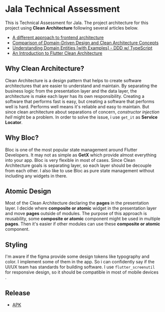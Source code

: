 # Jala Technical Assessment

This is Technical Assessment for Jala. The project architecture for this project using **Clean Architecture** following several articles below.

- [A different approach to frontend architecture](https://dev.to/itswillt/a-different-approach-to-frontend-architecture-38d4)
- [Comparison of Domain-Driven Design and Clean Architecture Concepts](https://khalilstemmler.com/articles/software-design-architecture/domain-driven-design-vs-clean-architecture/)
- [Understanding Domain Entities [with Examples] - DDD w/ TypeScript](https://dev.to/itswillt/a-different-approach-to-frontend-architecture-38d4)
- [An Introduction to Flutter Clean Architecture](https://medium.com/ruangguru/an-introduction-to-flutter-clean-architecture-ae00154001b0)

## Why Clean Architecture?

Clean Architecture is a design pattern that helps to create software architectures that are easier to understand and maintain. By separating the business logic from the presentation layer and the data layer, the architecture is make each layer has its own responsibility. Creating a software that performs fast is easy, but creating a software that performs well is hard. Performs well means it's reliable and easy to maintain. But since clean architecture about separations of concern, _constructor injection hell_ might be a problem. In order to solve the issue, i use `get_it` as **Service Locator**.

## Why Bloc?

Bloc is one of the most popular state management around Flutter Developers. It may not as simple as **GetX** which provide almost everything into your app. Bloc is very flexible in most of cases. Since Clean Architecture goals is separating layer, so each layer should be decouple from each other. I also like to use Bloc as pure state management without including any widgets in there.

## Atomic Design

Most of the Clean Architecture declaring the **pages** in the presentation layer. I decide where **composite or atomic** widget in the presentation layer and move **pages** outside of modules. The purpose of this approach is reusability, some **composite or atomic** component might be used in multiple **pages**. Then it's easier if other modules can use these **composite or atomic** component.

## Styling

I'm aware if the figma provide some design tokens like typography and color. I implement some of them in the app. So i can confidently say if the UI/UX team has standards for building software. I use `flutter_screenutil` for responsive design, so it should be compatible in most of mobile devices .

## Release

- [APK](https://drive.google.com/file/d/1iOU5vn58EWyZOFktZLrXfIsuRygtyfow/view?usp=sharing)
